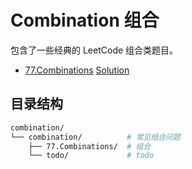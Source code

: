 # Combination 组合

包含了一些经典的 LeetCode 组合类题目。

- [77.Combinations](https://leetcode.com/problems/combinations/description/) [Solution](/src/problems/combination/combination.rs)

## 目录结构

```bash
combination/
└── combination/          # 常见组合问题
    ├── 77.Combinations/  # 组合
    └── todo/             # todo
```
